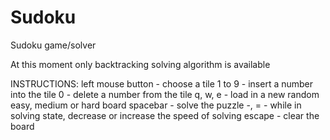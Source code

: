 # Sudoku

Sudoku game/solver

At this moment only backtracking solving algorithm is available

INSTRUCTIONS:
left mouse button - choose a tile
1 to 9 - insert a number into the tile
0 - delete a number from the tile
q, w, e - load in a new random easy, medium or hard board
spacebar - solve the puzzle
  -, = - while in solving state, decrease or increase the speed of solving
escape - clear the board

